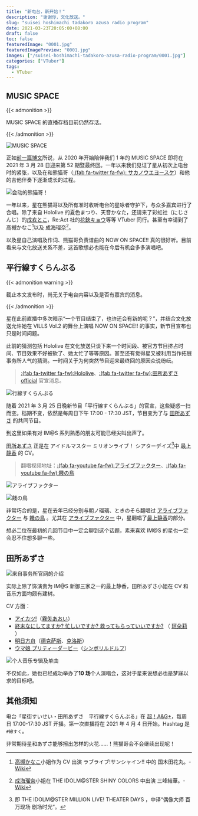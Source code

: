 ```yaml
---
title: "新电台，新开始！"
description: "谢谢你，文化放送。"
slug: "suisei hoshimachi tadakoro azusa radio program"
date: 2021-03-23T20:05:00+08:00
draft: false
toc: false
featuredImage: "0001.jpg"
featuredImagePreview: "0001.jpg"
images: ["/suisei-hoshimachi-tadakoro-azusa-radio-program/0001.jpg"]
categories: ["VTuber"]
tags:
  - VTuber
---
```


## MUSIC SPACE

{{< admonition >}}

MUSIC SPACE 的直播存档目前仍然存活。

{{< /admonition >}}

![MUSIC SPACE](/happy-birthday-suisei/0003.jpg "星街すいせい MUSIC SPACE")

正如[前一篇博文](/happy-birthday-suisei/)所说，从 2020 年开始陪伴我们 1 年的 MUSIC SPACE 即将在 2021 年 3 月 28 日迎来第 52 期暨最终回。一年以来我们见证了星从初次上电台时的紧张，以及在和熊猫哥（[:(fab fa-twitter fa-fw): サカノウエヨースケ](https://twitter.com/sakanoueyosuke)）和他的吉他伴奏下逐渐成长的过程。

![会动的熊猫哥！](0002.jpg "会动的熊猫哥！")

一年以来，星在熊猫哥以及所有准时收听电台的星咏者守护下，与众多嘉宾进行了合唱。除了来自 Hololive 的夏色まつり、天音かなた，还请来了彩虹社（にじさんじ）的[戌亥とこ](https://twitter.com/inui_toko)，Re:Act 社的[花鋏キョウ](https://twitter.com/Kyo_Hanabasami/)等等 VTuber 同行。甚至有幸请到了 高槻かなこ[^1]以及 成海瑠奈[^2]。

以及星自己演唱及作词、熊猫哥负责谱曲的 NOW ON SPACE!! 真的很好听。目前看来与文化放送关系不差，这首歌想必也能在今后有机会多多演唱吧。

## 平行線すくらんぶる

{{< admonition warning >}}

截止本文发布时，尚无关于电台内容以及是否有嘉宾的消息。

{{< /admonition >}}

星在此前直播中多次暗示“一个节目结束了，也许还会有新的呢？”，并结合文化放送允许她在 VILLS Vol.2 的舞台上演唱 NOW ON SPACE!! 的事实，新节目宣布也只是时间问题。

此前的猜测包括 Hololive 在文化放送只谈下来一个时间段、被官方节目挤占时间、节目效果不好被砍了、她太忙了等等原因。甚至还有觉得星又被利用当作拓展事务所人气的猜测。一时间关于为何突然节目迎来最终回的原因众说纷纭。

> [:(fab fa-twitter fa-fw):Hololive](https://twitter.com/hololivetv/status/1375327563229274112)、[:(fab fa-twitter fa-fw):田所あずさ official](https://twitter.com/AzusaTadokoro/status/1375053223367634947) 官宣消息。

![行線すくらんぶる](0003.jpg "「星街すいせい・田所あずさ 平行線すくらんぶる」")

随着 2021 年 3 月 25 日晚新节目「平行線すくらんぶる」的官宣，这些疑惑一扫而空。档期不变，依然是每周日下午 17:00 - 17:30 JST，节目变为了与 [田所あずさ](https://www.wikiwand.com/ja/田所あずさ) 的共同节目。

到这里如果有对 IM@S 系列熟悉的朋友可能已经尖叫出声了。

[田所あずさ](https://www.wikiwand.com/ja/田所あずさ) 正是在 アイドルマスター ミリオンライブ！ シアターデイズ[^3]中 [最上静香](https://millionlive.info/?最上静香) 的 CV。

> 翻唱视频地址：[:(fab fa-youtube fa-fw):アライブファクター](https://www.youtube.com/watch?v=a9EZ2KFTbYM)、[:(fab fa-youtube fa-fw):餞の鳥](https://www.youtube.com/watch?v=5yDNEmcKQFY)

![アライブファクター](0005.jpg "アライブファクター / 如月千早(CV.今井麻美)、最上静香(CV.田所あずさ)")

![餞の鳥](0004.jpg "餞の鳥 / D/Zeal [ジュリア (CV.愛美)、最上静香 (CV.田所あずさ)]")

非常巧合的是，星在去年已经分别与朝ノ瑠璃、ときのそら翻唱过 [アライブファクター](https://www.youtube.com/watch?v=a9EZ2KFTbYM) 与 [餞の鳥](https://www.youtube.com/watch?v=5yDNEmcKQFY) 。尤其在 [アライブファクター](https://www.youtube.com/watch?v=a9EZ2KFTbYM) 中，星翻唱了[最上静香](https://millionlive.info/?最上静香)的部分。

想必二位在最初的几回节目中一定会聊到这个话题，素来喜欢 IM@S 的星也一定会忍不住想多聊一些。

## 田所あずさ

![来自事务所官网的介绍](0006.jpg "来自事务所官网的介绍")

实际上除了饰演贵为 IM@S 新御三家之一的最上静香，田所あずさ小姐在 CV 和音乐方面均颇有建树。

CV 方面：

- [アイカツ!](<https://www.wikiwand.com/ja/アイカツ!_(アニメ)>)（[霧矢あおい](http://www.aikatsu.net/03/character/05.html)）
- [終末なにしてますか? 忙しいですか? 救ってもらっていいですか?](https://www.wikiwand.com/ja/終末なにしてますか?_忙しいですか?_救ってもらっていいですか?) （ [珂朵莉](http://sukasuka-anime.com/chara/chtholly.html) ）
- [明日方舟](https://www.wikiwand.com/ja/アークナイツ)（[德克萨斯](https://kokodayo.fun/details/char_102_texas)、[克洛斯](https://kokodayo.fun/details/char_124_kroos)）
- [ウマ娘 プリティーダービー](https://www.wikiwand.com/ja/ウマ娘_プリティーダービー)（[シンボリルドルフ](https://umamusume.jp/character/detail/?name=symbolirudolf)）

![个人音乐专辑及单曲](0007.jpg "个人音乐专辑及单曲")

不仅如此，她也已经成功举办了**10 场**个人演唱会，这对于星来说想必也是梦寐以求的目标吧。

## 其他须知

电台「星街すいせい・田所あずさ　平行線すくらんぶる」在 [超！A&G+](http://agqr.jp/)，每周日 17:00-17:30 JST 开播。第一次直播将在 2021 年 4 月 4 日开始。Hashtag 是`#線すく`。

非常期待星和あずさ能够擦出怎样的火花……！熊猫哥会不会继续出现呢！

[^1]: [高槻かなこ](https://twitter.com/Kanako_tktk)小姐作为 CV 出演 ラブライブ!サンシャイン!! 中的 国木田花丸。- [Wiki](https://www.wikiwand.com/ja/高槻かなこ)
[^2]: [成海瑠奈](https://twitter.com/runanoakami)小姐在 THE IDOLM@STER SHINY COLORS 中出演 三峰結華。- [Wiki](https://www.wikiwand.com/ja/成海瑠奈)
[^3]: 即 THE IDOLM@STER MILLION LIVE! THEATER DAYS ，中译“偶像大师 百万现场 剧场时光”。
